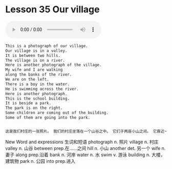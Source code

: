 # Lesson 35 Our village

​<audio id="audio" controls="" loop="loop">
    <source id="mp3" src="https://online1.tingclass.net/lesson/shi0529/0000/16/35.mp3"> 
</audio>

```markdown
This is a photograph of our village.
Our village is in a valley.
It is between two hills.
The village is on a river.
Here is another photograph of the village.
My wife and I are walking
along the banks of the river.
We are on the left.
There is a boy in the water.
He is swimming across the river.
Here is another photograph.
This is the school building.
It is beside a park.
The park is on the right.
Some children are coming out of the building.
Some of them are going into the park.


这是我们村庄的一张照片。 我们的村庄坐落在一个山谷之中。 它们于两座小山之间。 它靠近一条小河。 这是我们村庄的另一张照片。 我和妻子沿河岸走着。 我们在河的左侧。 河里面有个男孩。 他正横渡小河。 这是另一张照片。 这是学校大楼。 它位于公园的旁边。 公园在右面。 一些孩子正从楼里出来。 他们中有几个正走进公园。
```

New Word and expressions 生词和短语
photograph
n. 照片
village
n. 村庄
valley
n. 山谷
between
prep.在……之间
hill
n. 小山
another
det. 另一个
wife
n. 妻子
along
prep.沿着
bank
n. 河岸
water
n. 水
swim
v. 游泳
building
n. 大楼，建筑物
park
n. 公园
into
prep.进入